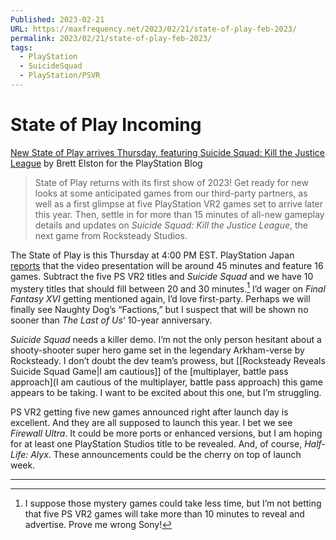 ```yaml
---
Published: 2023-02-21
URL: https://maxfrequency.net/2023/02/21/state-of-play-feb-2023/
permalink: 2023/02/21/state-of-play-feb-2023/
tags:
  - PlayStation
  - SuicideSquad
  - PlayStation/PSVR
---
```

# State of Play Incoming

[New State of Play arrives Thursday, featuring Suicide Squad: Kill the Justice League](https://blog.playstation.com/2023/02/21/new-state-of-play-arrives-thursday-featuring-suicide-squad-kill-the-justice-league/) by Brett Elston for the PlayStation Blog

> State of Play returns with its first show of 2023! Get ready for new looks at some anticipated games from our third-party partners, as well as a first glimpse at five PlayStation VR2 games set to arrive later this year. Then, settle in for more than 15 minutes of all-new gameplay details and updates on *Suicide Squad: Kill the Justice League*, the next game from Rocksteady Studios.

The State of Play is this Thursday at 4:00 PM EST. PlayStation Japan [reports](https://twitter.com/Okami13_/status/1628082643098120194) that the video presentation will be around 45 minutes and feature 16 games. Subtract the five PS VR2 titles and *Suicide Squad* and we have 10 mystery titles that should fill between 20 and 30 minutes.[^1] I’d wager on *Final Fantasy XVI* getting mentioned again, I’d love first-party. Perhaps we will finally see Naughty Dog’s “Factions,” but I suspect that will be shown no sooner than *The Last of Us*‘ 10-year anniversary.

*Suicide Squad* needs a killer demo. I’m not the only person hesitant about a shooty-shooter super hero game set in the legendary Arkham-verse by Rocksteady. I don’t doubt the dev team’s prowess, but [[Rocksteady Reveals Suicide Squad Game|I am cautious]] of the [multiplayer, battle pass approach](I am cautious of the multiplayer, battle pass approach) this game appears to be taking. I want to be excited about this one, but I’m struggling.

PS VR2 getting five new games announced right after launch day is excellent. And they are all supposed to launch this year. I bet we see *Firewall Ultra*. It could be more ports or enhanced versions, but I am hoping for at least one PlayStation Studios title to be revealed. And, of course, *Half-Life: Alyx*. These announcements could be the cherry on top of launch week.

---
[^1]: I suppose those mystery games could take less time, but I’m not betting that five PS VR2 games will take more than 10 minutes to reveal and advertise. Prove me wrong Sony!